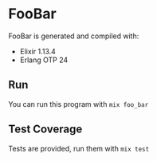 # FooBar

FooBar is generated and compiled with:

  * Elixir 1.13.4
  * Erlang OTP 24

## Run

You can run this program with `mix foo_bar`

## Test Coverage

Tests are provided, run them with `mix test`
